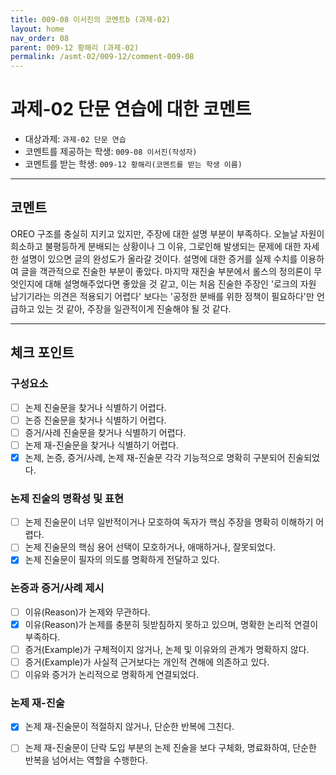 ```yaml
---
title: 009-08 이서진의 코멘트b (과제-02) 
layout: home
nav_order: 08
parent: 009-12 황해리 (과제-02)
permalink: /asmt-02/009-12/comment-009-08
---
```


# 과제-02 단문 연습에 대한 코멘트

- 대상과제: `과제-02 단문 연습`
- 코멘트를 제공하는 학생: `009-08 이서진(작성자)` 
- 코멘트를 받는 학생: `009-12 황해리(코멘트를 받는 학생 이름)` 

---

## 코멘트

OREO 구조를 충실히 지키고 있지만, 주장에 대한 설명 부분이 부족하다. 오늘날 자원이 희소하고 불평등하게 분배되는 상황이나 그 이유, 그로인해 발생되는 문제에 대한 자세한 설명이 있으면 글의 완성도가 올라갈 것이다. 설명에 대한 증거를 실제 수치를 이용하여 글을 객관적으로 진술한 부분이 좋았다. 마지막 재진술 부분에서 롤스의 정의론이 무엇인지에 대해 설명해주었다면 좋았을 것 같고, 이는 처음 진술한 주장인 '로크의 자원 남기기라는 의견은 적용되기 어렵다' 보다는 '공정한 분배를 위한 정책이 필요하다'만 언급하고 있는 것 같아, 주장을 일관적이게 진술해야 될 것 같다.

---

## 체크 포인트

### **구성요소**
- [ ] 논제 진술문을 찾거나 식별하기 어렵다.
- [ ] 논증 진술문을 찾거나 식별하기 어렵다.
- [ ] 증거/사례 진술문을 찾거나 식별하기 어렵다.
- [ ] 논제 재-진술문을 찾거나 식별하기 어렵다.
- [x] 논제, 논증, 증거/사례, 논제 재-진술문 각각 기능적으로 명확히 구분되어 진술되었다.

### **논제 진술의 명확성 및 표현**  
- [ ] 논제 진술문이 너무 일반적이거나 모호하여 독자가 핵심 주장을 명확히 이해하기 어렵다.  
- [ ] 논제 진술문의 핵심 용어 선택이 모호하거나, 애매하거나, 잘못되었다.  
- [x] 논제 진술문이 필자의 의도를 명확하게 전달하고 있다.  

### **논증과 증거/사례 제시**  
- [ ] 이유(Reason)가 논제와 무관하다.
- [x] 이유(Reason)가 논제를 충분히 뒷받침하지 못하고 있으며, 명확한 논리적 연결이 부족하다.  
- [ ] 증거(Example)가 구체적이지 않거나, 논제 및 이유와의 관계가 명확하지 않다. 
- [ ] 증거(Example)가 사실적 근거보다는 개인적 견해에 의존하고 있다.  
- [ ] 이유와 증거가 논리적으로 명확하게 연결되었다.  

### **논제 재-진술**  
- [x] 논제 재-진술문이 적절하지 않거나, 단순한 반복에 그친다.   
- [ ] 논제 재-진술문이 단락 도입 부분의 논제 진술을 보다 구체화, 명료화하여, 단순한 반복을 넘어서는 역할을 수행한다.  

